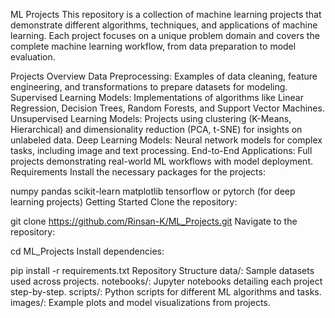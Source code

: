 ML Projects
This repository is a collection of machine learning projects that demonstrate different algorithms, techniques, and applications of machine learning. Each project focuses on a unique problem domain and covers the complete machine learning workflow, from data preparation to model evaluation.

Projects Overview
Data Preprocessing: Examples of data cleaning, feature engineering, and transformations to prepare datasets for modeling.
Supervised Learning Models: Implementations of algorithms like Linear Regression, Decision Trees, Random Forests, and Support Vector Machines.
Unsupervised Learning Models: Projects using clustering (K-Means, Hierarchical) and dimensionality reduction (PCA, t-SNE) for insights on unlabeled data.
Deep Learning Models: Neural network models for complex tasks, including image and text processing.
End-to-End Applications: Full projects demonstrating real-world ML workflows with model deployment.
Requirements
Install the necessary packages for the projects:

numpy
pandas
scikit-learn
matplotlib
tensorflow or pytorch (for deep learning projects)
Getting Started
Clone the repository:

git clone https://github.com/Rinsan-K/ML_Projects.git
Navigate to the repository:

cd ML_Projects
Install dependencies:

pip install -r requirements.txt
Repository Structure
data/: Sample datasets used across projects.
notebooks/: Jupyter notebooks detailing each project step-by-step.
scripts/: Python scripts for different ML algorithms and tasks.
images/: Example plots and model visualizations from projects.
